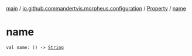[main](../../index.md) / [io.github.commandertvis.morpheus.configuration](../index.md) / [Property](index.md) / [name](./name.md)

# name

`val name: () -> `[`String`](https://kotlinlang.org/api/latest/jvm/stdlib/kotlin/-string/index.html)